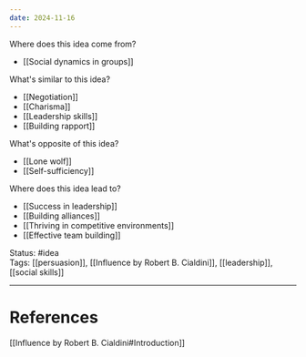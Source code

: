 ```yaml
---
date: 2024-11-16
---
```

Where does this idea come from?  
- [[Social dynamics in groups]]

What's similar to this idea?  
- [[Negotiation]]
- [[Charisma]]
- [[Leadership skills]]
- [[Building rapport]]

What's opposite of this idea?  
- [[Lone wolf]]
- [[Self-sufficiency]]

Where does this idea lead to?  
- [[Success in leadership]]
- [[Building alliances]]
- [[Thriving in competitive environments]]
- [[Effective team building]]


Status: #idea  
Tags:  [[persuasion]], [[Influence by Robert B. Cialdini]], [[leadership]], [[social skills]]

---
# References
[[Influence by Robert B. Cialdini#Introduction]]